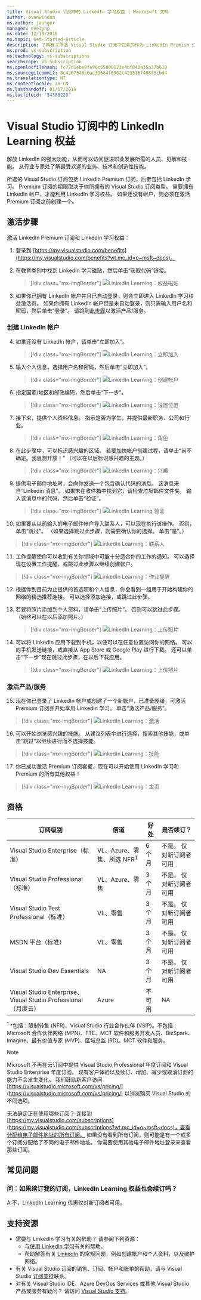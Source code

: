 ```yaml
---
title: Visual Studio 订阅中的 LinkedIn 学习权益 | Microsoft 文档
author: evanwindom
ms.author: jaunger
manager: evelynp
ms.date: 12/19/2018
ms.topic: Get-Started-Article
description: 了解有关所选 Visual Studio 订阅中包含的作为 LinkedIn Premium 订阅一部分的 LinkedIn Learning 权益。
ms.prod: vs-subscription
ms.technology: vs-subscriptions
searchscope: VS Subscription
ms.openlocfilehash: fc77d1ebe0fe96c55000123e4bf040a35a37b619
ms.sourcegitcommit: 8c4267540c0ac39664f6902c423516f408f3cbd4
ms.translationtype: HT
ms.contentlocale: zh-CN
ms.lasthandoff: 01/17/2019
ms.locfileid: "54380228"
---
```

# <a name="the-linkedin-learning-benefit-in-visual-studio-subscriptions"></a>Visual Studio 订阅中的 LinkedIn Learning 权益

解放 LinkedIn 的强大功能，从而可以访问促进职业发展所需的人员、见解和技能。  从行业专家处了解最受欢迎的业务、技术和创造性技能。

所选的 Visual Studio 订阅包括 LinkedIn Premium 订阅，后者包括 LinkedIn 学习。  Premium 订阅的期限取决于你所拥有的 Visual Studio 订阅类型。
需要拥有 LinkedIn 帐户，才能利用 LinkedIn 学习权益。  如果还没有帐户，则必须在激活 Premium 订阅之前创建一个。

## <a name="activation-steps"></a>激活步骤
激活 LinkedIn Premium 订阅和 LinkedIn 学习权益：
1. 登录到 [https://my.visualstudio.com/benefits](https://my.visualstudio.com/benefits?wt.mc_id=o~msft~docs)。

2. 在教育类别中找到 LinkedIn 学习磁贴，然后单击“获取代码”链接。
   > [!div class="mx-imgBorder"]
   > ![LinkedIn Learning：权益磁贴](_img/vs-linkedin/vs-linkedin-3-month-tile.png)


3. 如果你已拥有 LinkedIn 帐户并且已自动登录，则会立即进入 LinkedIn 学习权益激活页。  如果你拥有 LinkedIn 帐户但是未自动登录，则只需输入用户名和密码，然后单击“登录”。  请跳到[此步骤](#activate-your-offer)以激活产品/服务。

### <a name="create-a-linkedin-account"></a>创建 LinkedIn 帐户
4. 如果还没有 LinkedIn 帐户，请单击“立即加入”。
   > [!div class="mx-imgBorder"]
   > ![LinkedIn Learning：立即加入](_img/vs-linkedin/vs-linkedin-join-now.png)

5. 输入个人信息，选择用户名和密码，然后单击“立即加入”。
   > [!div class="mx-imgBorder"]
   > ![LinkedIn Learning：创建帐户](_img/vs-linkedin/vs-linkedin-create-account.png)

6. 指定国家/地区和邮政编码，然后单击“下一步”。
   > [!div class="mx-imgBorder"]
   > ![LinkedIn Learning：设置位置](_img/vs-linkedin/vs-linkedin-set-location.png)

7. 接下来，提供个人资料信息。  指示是否为学生，并提供最新职务、公司和行业。
   > [!div class="mx-imgBorder"]
   > ![LinkedIn Learning：角色](_img/vs-linkedin/vs-linkedin-role.png)

8. 在此步骤中，可以标识感兴趣的区域。  若要加快帐户创建过程，请单击“尚不确定。我思想开放！”  （可以在以后标识感兴趣的主题。）
   > [!div class="mx-imgBorder"]
   > ![LinkedIn Learning：兴趣](_img/vs-linkedin/vs-linkedin-interests.png)

9. 提供电子邮件地址时，会向你发送一个包含确认代码的消息。  该消息来自“Linkedin 消息”。  如果未在收件箱中找到它，请检查垃圾邮件文件夹。  输入该消息中的代码，然后单击“验证”。
   > [!div class="mx-imgBorder"]
   > ![LinkedIn Learning 验证](_img/vs-linkedin/vs-linkedin-verify.png)

10. 如果要从以前输入的电子邮件帐户导入联系人，可以现在执行该操作。  否则，单击“跳过”。 （如果选择跳过此步骤，则需要确认你的选择。  单击“是”。）
   > [!div class="mx-imgBorder"]
   > ![LinkedIn Learning：联系人](_img/vs-linkedin/vs-linkedin-contacts.png)

11. 工作提醒使你可以收到有关你领域中可能十分适合你的工作的通知。  可以选择现在设置工作提醒，或跳过此步骤以继续创建帐户。
   > [!div class="mx-imgBorder"]
   > ![LinkedIn Learning：作业提醒](_img/vs-linkedin/vs-linkedin-job-alerts.png)

12. 根据你到目前为止提供的首选项和个人信息，你会看到一组用于开始构建你的网络的精选推荐连接。  可以选择添加连接，或跳过此步骤。

13. 若要将照片添加到个人资料，请单击“上传照片”。  否则可以跳过此步骤。  （始终可以在以后添加照片。）
    > [!div class="mx-imgBorder"]
    > ![LinkedIn Learning：上传照片](_img/vs-linkedin/vs-linkedin-photo.png)

14. 可以将 LinkedIn 应用下载到手机，以便可以在任意位置访问你的网络。  可以向手机发送链接，或直接从 App Store 或 Google Play 进行下载。  还可以单击“下一步”现在跳过此步骤，在以后下载应用。
    > [!div class="mx-imgBorder"]
    > ![LinkedIn Learning：上传照片](_img/vs-linkedin/vs-linkedin-app.png)

### <a name="activate-your-offer"></a>激活产品/服务
15. 现在你已登录了 LinkedIn 帐户或创建了一个新帐户，已准备就绪，可激活 Premium 订阅并开始享用 LinkedIn 学习。  单击“激活产品/服务”。
   > [!div class="mx-imgBorder"]
   > ![LinkedIn Learning：激活](_img/vs-linkedin/vs-linkedin-Activate1.png)


16. 可以开始浏览感兴趣的技能。  从建议列表中进行选择，搜索其他技能，或单击“跳过”以继续进行而不选择技能。
   > [!div class="mx-imgBorder"]
   > ![LinkedIn Learning：技能](_img/vs-linkedin/vs-linkedin-skills.png)

17. 你已成功激活 Premium 订阅套餐，现在可以开始使用 LinkedIn 学习和 Premium 的所有其他权益！
   > [!div class="mx-imgBorder"]
   > ![LinkedIn Learning：主页](_img/vs-linkedin/vs-linkedin-learning-home.png)

## <a name="eligibility"></a>资格

| 订阅级别                                                 |     信道                                            | 好处                                                          | 是否续订？    |
|--------------------------------------------------------------------|---------------------------------------------------------|------------------------------------------------------------------|---------------|
| Visual Studio Enterprise（标准）   | VL、Azure、零售、所选 NFR<sup>1</sup> | 6 个月       |  不是。  仅对新订阅者可用          |
| Visual Studio Professional（标准） | VL、Azure、零售                                       | 3 个月                                                            |不是。  仅对新订阅者可用         |
| Visual Studio Test Professional（标准）                         | VL、零售                                              | 3 个月                                             |  不是。  仅对新订阅者可用         |
| MSDN 平台（标准）                                          | VL、零售                                              | 3 个月                                              | 不是。  仅对新订阅者可用         |
| Visual Studio Dev Essentials | NA  | 3 个月 |不是。  仅对新订阅者可用 |
| Visual Studio Enterprise、Visual Studio Professional（月度云） | Azure                                       | 不可用                                                           |NA|

<sup>1</sup>  *包括：限制转售 (NFR)、Visual Studio 行业合作伙伴 (VSIP)。不包括：Microsoft 合作伙伴网络 (MPN)、FTE、MCT 软件和服务开发人员、BizSpark、Imagine、最有价值专家 (MVP)、区域总监 (RD)。MCT 软件和服务。


> [!NOTE]
> Microsoft 不再在云订阅中提供 Visual Studio Professional 年度订阅和 Visual Studio Enterprise 年度订阅。 现有客户体验以及续订、增加、减少或取消订阅的能力不会发生变化。 我们鼓励新客户访问 [https://visualstudio.microsoft.com/vs/pricing/](https://visualstudio.microsoft.com/vs/pricing/) 以浏览购买 Visual Studio 的不同选项。


无法确定正在使用哪些订阅？  连接到 [https://my.visualstudio.com/subscriptions](https://my.visualstudio.com/subscriptions?wt.mc_id=o~msft~docs)，查看分配给电子邮件地址的所有订阅。 如果没有看到所有订阅，则可能是有一个或多个订阅分配给了不同的电子邮件地址。  你需要使用其他电子邮件地址登录来查看那些订阅。

## <a name="frequently-asked-questions"></a>常见问题
### <a name="q-if-i-renew-my-subscription-does-my-linkedin-learning-benefit-also-renew"></a>问：如果续订我的订阅，LinkedIn Learning 权益也会续订吗？
A:不，LinkedIn Learning 优惠仅对新订阅者可用。

## <a name="support-resources"></a>支持资源
-  需要与 LinkedIn 学习有关的帮助？  请参阅下列资源：
    - 与[使用 LinkedIn 学习](https://www.linkedin.com/help/learning)有关的帮助。
    - 帮助解答有关 [LinkedIn](https://www.linkedin.com/help/linkedin) 的常规问题，例如创建帐户和个人资料，以及维护网络。
-  有关 Visual Studio 订阅的销售、订阅、帐户和账单的帮助，请与 Visual Studio [订阅支持](https://visualstudio.microsoft.com/subscriptions/support/)联系。
-  对有关 Visual Studio IDE、Azure DevOps Services 或其他 Visual Studio 产品或服务有疑问？  请访问 [Visual Studio 支持](https://visualstudio.microsoft.com/support/)。